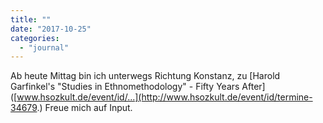 ```yaml
---
title: ""
date: "2017-10-25"
categories: 
  - "journal"
---
```


Ab heute Mittag bin ich unterwegs Richtung Konstanz, zu \[Harold Garfinkel's "Studies in Ethnomethodology" - Fifty Years After\]([www.hsozkult.de/event/id/...](http://www.hsozkult.de/event/id/termine-34679.) Freue mich auf Input.

